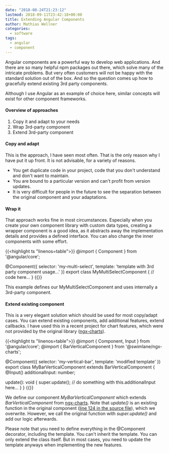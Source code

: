 ```yaml
---
date: "2018-08-24T21:23:12"
lastmod: 2018-09-11T23:42:18+00:00
title: Extending Angular Components
author: Mathias Wellner
categories:
  - software
tags:
  - angular
  - component
---
```

Angular components are a powerful way to develop web applications. And there are so many helpful npm packages out there, which solve many of the intricate problems. But very often customers will not be happy with the standard solution out of the box. And so the question comes up how to gracefully extend existing 3rd party components. 
<!--more-->

Although I use Angular as an example of choice here, similar concepts will exist for other component frameworks. 

#### Overview of approaches

1. Copy it and adapt to your needs
1. Wrap 3rd-party component
1. Extend 3rd-party component

#### Copy and adapt

This is the approach, I have seen most often. That is the only reason why I have put it up front. It is not advisable, for a variety of reasons. 

* You get duplicate code in your project, code that you don't understand and don't want to maintain.
* You are bound to a particular version and can't profit from version updates.
* It is very difficult for people in the future to see the separation between the original component and your adaptations.

#### Wrap it

That approach works fine in most circumstances. Especially when you create your own component library with custom data types, creating a wrapper component is a good idea, as it abstracts away the implementation details and provides a defined interface. You can also change the inner components with some effort. 

{{<highlight ts "linenos=table">}}
@import { Component } from '@angular/core';

@Component({
  selector: 'my-multi-select',
  template: 'template with 3rd party component usage...'
})
export class MyMultiSelectComponent {
  // code here...
}
{{</highlight>}}

This example defines our MyMultiSelectComponent and uses internally a 3rd-party component. 

#### Extend existing component

This is a very elegant solution which should be used for most copy/adapt cases. You can extend existing components, add additional features, extend callbacks. I have used this in a recent project for chart features, which were not provided by the original library ([ngx-charts](https://github.com/swimlane/ngx-charts)). 

{{<highlight ts "linenos=table">}}
@import { Component, Input } from '@angular/core';
@import { BarVerticalComponent } from '@swimlane/ngx-charts';

@Component({
  selector: 'my-vertical-bar',
  template: 'modified template'
})
export class MyBarVerticalComponent extends BarVerticalComponent {
  @Input() additionalInput: number;

  update(): void {
    super.update();
    // do something with this.additionalInput here...
  }
}
{{</highlight>}}

We define our component _MyBarVerticalComponent_ which extends _BarVerticalComponent_ from [ngx-charts](https://github.com/swimlane/ngx-charts). Note that _update()_ is an existing function in the original component ([line 124 in the source file](https://github.com/swimlane/ngx-charts/blob/0f9bdd6ff610775b7369334d3902acbc92b9a8f1/src/bar-chart/bar-vertical.component.ts#L124)), which we overwrite. However, we call the original function with _super.update()_ and add our logic afterwards. 

Please note that you need to define everything in the @Component decorator, including the template. You can't inherit the template. You can only extend the class itself. But in most cases, you need to update the template anyways when implementing the new features. 
